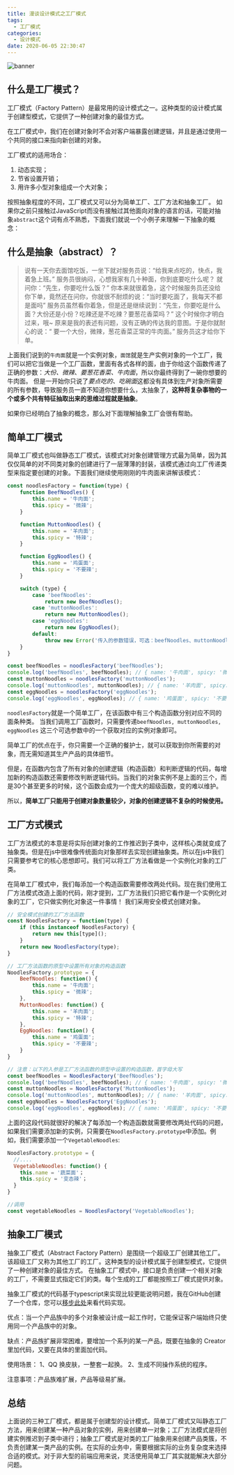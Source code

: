 ```yaml
---
title: 漫谈设计模式之工厂模式
tags:
  - 工厂模式
categories:
  - 设计模式
date: 2020-06-05 22:30:47
---
```


  ![banner](https://cdn.jsdelivr.net/gh/rocwong-cn/assets/factory-pattern/banner.png)

## 什么是工厂模式？

工厂模式（Factory Pattern）是最常用的设计模式之一。这种类型的设计模式属于创建型模式，它提供了一种创建对象的最佳方式。

<!-- more -->

在工厂模式中，我们在创建对象时不会对客户端暴露创建逻辑，并且是通过使用一个共同的接口来指向新创建的对象。

工厂模式的适用场合：
1. 动态实现；
2. 节省设置开销；
3. 用许多小型对象组成一个大对象；

按照抽象程度的不同，工厂模式又可以分为简单工厂、工厂方法和抽象工厂。 如果你之前只接触过JavaScript而没有接触过其他面向对象的语言的话，可能对抽象`abstract`这个词有点不熟悉，下面我们就说一个小例子来理解一下抽象的概念：

## 什么是抽象（abstract）？

> 说有一天你去面馆吃饭，一坐下就对服务员说：“给我来点吃的，快点，我着急上班。” 服务员很纳闷，心想我家有几十种面，你到底要吃什么呢？ 就问你：“先生，你要吃什么饭？” 你本来就很着急，这个时候服务员还没给你下单，竟然还在问你，你就很不耐烦的说：“当时要吃面了，我每天不都是面吗” 服务员虽然看你着急，但是还是继续说到：“先生，你要吃是什么面？大份还是小份？吃辣还是不吃辣？要葱花香菜吗？” 这个时候你才明白过来，哦~ 原来是我的表述有问题，没有正确的传达我的意图。于是你就耐心的说：“ 要一个大份，微辣，葱花香菜正常的牛肉面。” 服务员这才给你下单。

上面我们说到的`牛肉面`就是一个实例对象，`面馆`就是生产实例对象的一个工厂，我们可以把它当做是一个工厂函数，里面有各式各样的面，由于你给这个函数传递了正确的参数：*大份、微辣、要葱花香菜、牛肉面*，所以你最终得到了一碗你想要的牛肉面。 但是一开始你只说了*要点吃的、吃碗面*这都没有具体到生产对象所需要的所有参数，导致服务员一直不知道你想要什么，太抽象了，**这种将复杂事物的一个或多个共有特征抽取出来的思维过程就是抽象**。

如果你已经明白了抽象的概念，那么对下面理解抽象工厂会很有帮助。

## 简单工厂模式

简单工厂模式也叫做静态工厂模式，该模式对对象创建管理方式最为简单，因为其仅仅简单的对不同类对象的创建进行了一层薄薄的封装，该模式通过向工厂传递类型来指定要创建的对象。下面我们继续使用刚刚的牛肉面来讲解该模式：

```js
const noodlesFactory = function(type) {
    function BeefNoodles() {
        this.name = '牛肉面';
        this.spicy = '微辣';
    }

    function MuttonNoodles() {
        this.name = '羊肉面';
        this.spicy = '特辣';
    }

    function EggNoodles() {
        this.name = '鸡蛋面';
        this.spicy = '不要辣';
    }

    switch (type) {
        case 'beefNoodles':
            return new BeefNoodles();
        case 'muttonNoodles':
            return new MuttonNoodles();
        case 'eggNoodles':
            return new EggNoodles();
        default:
            throw new Error('传入的参数错误，可选：beefNoodles、muttonNoodles、eggNoodles');
    }
}

const beefNoodles = noodlesFactory('beefNoodles');
console.log('beefNoodles', beefNoodles); // { name: '牛肉面', spicy: '微辣'}
const muttonNoodles = noodlesFactory('muttonNoodles');
console.log('muttonNoodles', muttonNoodles); // { name: '羊肉面', spicy: '特辣' }
const eggNoodles = noodlesFactory('eggNoodles');
console.log('eggNoodles', eggNoodles); // { name: '鸡蛋面', spicy: '不要辣'}
```

`noodlesFactory`就是一个简单工厂，在该函数中有三个构造函数分别对应不同的面条种类。 当我们调用工厂函数时，只需要传递`beefNoodles, muttonNoodles, eggNoodles` 这三个可选参数中的一个获取对应的实例对象即可。

简单工厂的优点在于，你只需要一个正确的餐护士，就可以获取到你所需要的对象，而无需知道其生产产品的具体细节。

但是，在函数内包含了所有对象的创建逻辑（构造函数）和判断逻辑的代码，每增加新的构造函数还需要修改判断逻辑代码。当我们的对象实例不是上面的三个，而是30个甚至更多的时候，这个函数会成为一个庞大的超级函数，变的难以维护。

所以，**简单工厂只能用于创建对象数量较少，对象的创建逻辑不复杂的时候使用。**


## 工厂方式模式

工厂方法模式的本意是将实际创建对象的工作推迟到子类中，这样核心类就变成了抽象类。但是在js中很难像传统面向对象那样去实现创建抽象类。所以在js中我们只需要参考它的核心思想即可。我们可以将工厂方法看做是一个实例化对象的工厂类。

在简单工厂模式中，我们每添加一个构造函数需要修改两处代码。现在我们使用工厂方法模式改造上面的代码，刚才提到，工厂方法我们只把它看作是一个实例化对象的工厂，它只做实例化对象这一件事情！ 我们采用安全模式创建对象。

```js
// 安全模式创建的工厂方法函数
const NoodlesFactory = function(type) {
    if (this instanceof NoodlesFactory) {
        return new this[type]();
    }
    return new NoodlesFactory(type);
}

// 工厂方法函数的原型中设置所有对象的构造函数
NoodlesFactory.prototype = {
    BeefNoodles: function() {
        this.name = '牛肉面';
        this.spicy = '微辣';
    },
    MuttonNoodles: function() {
        this.name = '羊肉面';
        this.spicy = '特辣';
    },
    EggNoodles: function() {
        this.name = '鸡蛋面';
        this.spicy = '不要辣';
    }
}

// 注意：以下的入参是工厂方法函数的原型中设置的构造函数，首字母大写
const beefNoodles = NoodlesFactory('BeefNoodles');
console.log('beefNoodles', beefNoodles); // { name: '牛肉面', spicy: '微辣'}
const muttonNoodles = NoodlesFactory('MuttonNoodles');
console.log('muttonNoodles', muttonNoodles); // { name: '羊肉面', spicy: '特辣' }
const eggNoodles = NoodlesFactory('EggNoodles');
console.log('eggNoodles', eggNoodles); // { name: '鸡蛋面', spicy: '不要辣'}
```

上面的这段代码就很好的解决了每添加一个构造函数就需要修改两处代码的问题，如果我们需要添加新的实例，只需要在`NoodlesFactory.prototype`中添加。例如，我们需要添加一个`VegetableNoodles`:
```js
NoodlesFactory.prototype = {
  //....
  VegetableNoodles: function() {
    this.name = '蔬菜面'；
    this.spicy = '变态辣'；
  }
}

//调用
const vegetableNoodles = NoodlesFactory('VegetableNoodles');
```

## 抽象工厂模式

抽象工厂模式（Abstract Factory Pattern）是围绕一个超级工厂创建其他工厂。该超级工厂又称为其他工厂的工厂。这种类型的设计模式属于创建型模式，它提供了一种创建对象的最佳方式。
在抽象工厂模式中，接口是负责创建一个相关对象的工厂，不需要显式指定它们的类。每个生成的工厂都能按照工厂模式提供对象。

抽象工厂模式的代码基于typescript来实现比较更能说明问题，我在GitHub创建了一个仓库，您可以[移步此处](https://github.com/rocwong-cn/design-pattern/tree/master/src/patterns/factory-pattern/abstract-factory)来看代码实现。

优点：当一个产品族中的多个对象被设计成一起工作时，它能保证客户端始终只使用同一个产品族中的对象。

缺点：产品族扩展非常困难，要增加一个系列的某一产品，既要在抽象的 Creator 里加代码，又要在具体的里面加代码。

使用场景： 1、QQ 换皮肤，一整套一起换。 2、生成不同操作系统的程序。

注意事项：产品族难扩展，产品等级易扩展。


## 总结

上面说的三种工厂模式，都是属于创建型的设计模式。简单工厂模式又叫静态工厂方法，用来创建某一种产品对象的实例，用来创建单一对象；工厂方法模式是将创建实例推迟到子类中进行；抽象工厂模式是对类的工厂抽象用来创建产品类簇，不负责创建某一类产品的实例。在实际的业务中，需要根据实际的业务复杂度来选择合适的模式。对于非大型的前端应用来说，灵活使用简单工厂其实就能解决大部分问题。




